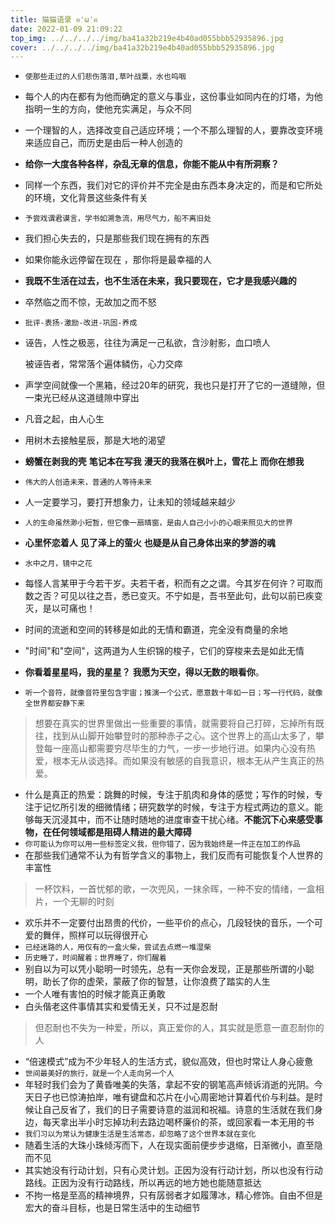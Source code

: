 ```yaml
---
title: 猫猫语录 ฅ'ω'ฅ
date: 2022-01-09 21:09:22
top_img: ../../../../img/ba41a32b219e4b40ad055bbb52935896.jpg
cover: ../../../../img/ba41a32b219e4b40ad055bbb52935896.jpg
---
```

- `使那些走过的人们悲伤落泪,草叶战粟，水也呜咽`
- 每个人的内在都有为他而确定的意义与事业，这份事业如同内在的灯塔，为他指明一生的方向，使他充实满足，与众不同
- 一个理智的人，选择改变自己适应环境；一个不那么理智的人，要靠改变环境来适应自己，而历史是由后一种人创造的
- **给你一大度各种各样，杂乱无章的信息，你能不能从中有所洞察？**
- 同样一个东西，我们对它的评价并不完全是由东西本身决定的，而是和它所处的环境，文化背景这些条件有关
- `予尝戏谓君谟言，学书如溯急流，用尽气力，船不离旧处`
- 我们担心失去的，只是那些我们现在拥有的东西
- 如果你能永远停留在现在 ，那你将是最幸福的人
- **我既不生活在过去，也不生活在未来，我只要现在，它才是我感兴趣的**
- 卒然临之而不惊，无故加之而不怒
- `批评-表扬-激励-改进-巩固-养成`
- 诬告，人性之极恶，往往为满足一己私欲，含沙射影，血口喷人

    被诬告者，常常落个遍体鳞伤，心力交瘁
- 声学空间就像一个黑箱，经过20年的研究，我也只是打开了它的一道缝隙，但一束光已经从这道缝隙中穿出
- 凡音之起，由人心生
- 用树木去接触星辰，那是大地的渴望
- **螃蟹在剥我的壳**
    **笔记本在写我**
    **漫天的我落在枫叶上，雪花上**
    **而你在想我**
- `伟大的人创造未来，普通的人等待未来`
- 人一定要学习，要打开想象力，让未知的领域越来越少
- `人的生命虽然渺小短暂，但它像一扇晴窗，是由人自己小小的心眼来照见大的世界`
- **心里怀恋着人**
    **见了泽上的萤火**
    **也疑是从自己身体出来的梦游的魂**
- `水中之月，镜中之花`
- 每怪人言某甲于今若干岁。夫若干者，积而有之之谓。今其岁在何许？可取而数之否？可见以往之吾，悉已变灭。不宁如是，吾书至此句，此句以前已疾变灭，是以可痛也！
- 时间的流逝和空间的转移是如此的无情和霸道，完全没有商量的余地
- "时间"和"空间"，这两道为人生织锦的梭子，它们的穿梭来去是如此无情
- **你看着星星吗，我的星星？**
    **我愿为天空，得以无数的眼看你**。
- `听一个音符，就像音符里包含宇宙；推演一个公式，愿意数十年如一日；写一行代码，就像全世界都安静下来`
> 想要在真实的世界里做出一些重要的事情，就需要将自己打碎，忘掉所有既往，找到从山脚开始攀登时的那种赤子之心。这个世界上的高山太多了，攀登每一座高山都需要穷尽毕生的力气，一步一步地行进。如果内心没有热爱，根本无从谈选择。而如果没有敏感的自我意识，根本无从产生真正的热爱。
- 什么是真正的热爱：跳舞的时候，专注于肌肉和身体的感觉；写作的时候，专注于记忆所引发的细微情绪；研究数学的时候，专注于方程式两边的意义。能够每天沉浸其中，而不让随时随地的进度审查干扰心绪。**不能沉下心来感受事物，在任何领域都是阻碍人精进的最大障碍**
- `你可能认为你可以用一些标签定义我，但你错了，因为我始终是一件正在加工的作品`
- 在那些我们通常不认为有哲学含义的事物上，我们反而有可能恢复个人世界的丰富性
> 一杯饮料，一首忧郁的歌，一次兜风，一抹余晖，一种不安的情绪，一盒相片，一个无聊的时刻
- 欢乐并不一定要付出昂贵的代价，一些平价的点心，几段轻快的音乐，一个可爱的舞伴，照样可以玩得很开心
- `已经迷路的人，用仅有的一盒火柴，尝试去点燃一堆湿柴`
- `历史睡了，时间醒着；世界睡了，你们醒着`
- 别自以为可以凭小聪明一时领先，总有一天你会发现，正是那些所谓的小聪明，助长了你的虚荣，蒙蔽了你的智慧，让你浪费了踏实的人生
- 一个人唯有害怕的时候才能真正勇敢
- 白头偕老这件事情其实和爱情无关，只不过是忍耐
> 但忍耐也不失为一种爱，所以，真正爱你的人，其实就是愿意一直忍耐你的人
- “倍速模式”成为不少年轻人的生活方式，貌似高效，但也时常让人身心疲惫
- `世间最美好的旅行，就是一个人走向另一个人`
- 年轻时我们会为了黄昏唯美的失落，拿起不安的钢笔高声倾诉消逝的光阴。今天日子也已惊涛拍岸，唯有键盘和芯片在小心周密地计算着代价与利益。是时候让自己反省了，我们的日子需要诗意的滋润和祝福。诗意的生活就在我们身边，每天拿出半小时忘掉功利去路边喝杯廉价的茶，或回家看一本无用的书
- `我们习以为常认为健康生活是生活常态，却忽略了这个世界本就在变化`
- 随着生活的大珠小珠倾泻而下，人在现实面前便步步退缩，日渐微小，直至隐而不见
- 其实她没有行动计划，只有心灵计划。正因为没有行动计划，所以也没有行动路线。正因为没有行动路线，所以再远的地方她也能随意抵达
- 不拘一格是至高的精神境界，只有孱弱者才如履薄冰，精心修饰。自由不但是宏大的奋斗目标，也是日常生活中的生动细节